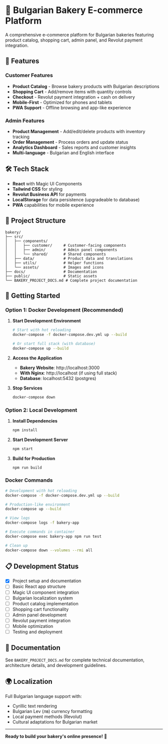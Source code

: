 # 🍞 Bulgarian Bakery E-commerce Platform

A comprehensive e-commerce platform for Bulgarian bakeries featuring product catalog, shopping cart, admin panel, and Revolut payment integration.

## 🚀 Features

### Customer Features
- **Product Catalog** - Browse bakery products with Bulgarian descriptions
- **Shopping Cart** - Add/remove items with quantity controls  
- **Checkout** - Revolut payment integration + cash on delivery
- **Mobile-First** - Optimized for phones and tablets
- **PWA Support** - Offline browsing and app-like experience

### Admin Features  
- **Product Management** - Add/edit/delete products with inventory tracking
- **Order Management** - Process orders and update status
- **Analytics Dashboard** - Sales reports and customer insights
- **Multi-language** - Bulgarian and English interface

## 🛠️ Tech Stack

- **React** with Magic UI Components
- **Tailwind CSS** for styling
- **Revolut Business API** for payments
- **LocalStorage** for data persistence (upgradeable to database)
- **PWA** capabilities for mobile experience

## 📁 Project Structure

```
bakery/
├── src/
│   ├── components/
│   │   ├── customer/     # Customer-facing components
│   │   ├── admin/        # Admin panel components
│   │   └── shared/       # Shared components
│   ├── data/             # Product data and translations
│   ├── utils/            # Helper functions
│   └── assets/           # Images and icons
├── docs/                 # Documentation
├── public/               # Static assets
└── BAKERY_PROJECT_DOCS.md # Complete project documentation
```

## 🏁 Getting Started

### Option 1: Docker Development (Recommended)

1. **Start Development Environment**
   ```bash
   # Start with hot reloading
   docker-compose -f docker-compose.dev.yml up --build
   
   # Or start full stack (with database)
   docker-compose up --build
   ```

2. **Access the Application**
   - **Bakery Website**: http://localhost:3000
   - **With Nginx**: http://localhost (if using full stack)
   - **Database**: localhost:5432 (postgres)

3. **Stop Services**
   ```bash
   docker-compose down
   ```

### Option 2: Local Development

1. **Install Dependencies**
   ```bash
   npm install
   ```

2. **Start Development Server**
   ```bash
   npm start
   ```

3. **Build for Production**
   ```bash
   npm run build
   ```

### Docker Commands

```bash
# Development with hot reloading
docker-compose -f docker-compose.dev.yml up --build

# Production-like environment
docker-compose up --build

# View logs
docker-compose logs -f bakery-app

# Execute commands in container
docker-compose exec bakery-app npm run test

# Clean up
docker-compose down --volumes --rmi all
```

## 📋 Development Status

- [x] Project setup and documentation
- [ ] Basic React app structure
- [ ] Magic UI component integration
- [ ] Bulgarian localization system
- [ ] Product catalog implementation
- [ ] Shopping cart functionality
- [ ] Admin panel development
- [ ] Revolut payment integration
- [ ] Mobile optimization
- [ ] Testing and deployment

## 📖 Documentation

See `BAKERY_PROJECT_DOCS.md` for complete technical documentation, architecture details, and development guidelines.

## 🌍 Localization

Full Bulgarian language support with:
- Cyrillic text rendering
- Bulgarian Lev (лв) currency formatting
- Local payment methods (Revolut)
- Cultural adaptations for Bulgarian market

---

**Ready to build your bakery's online presence!** 🥖